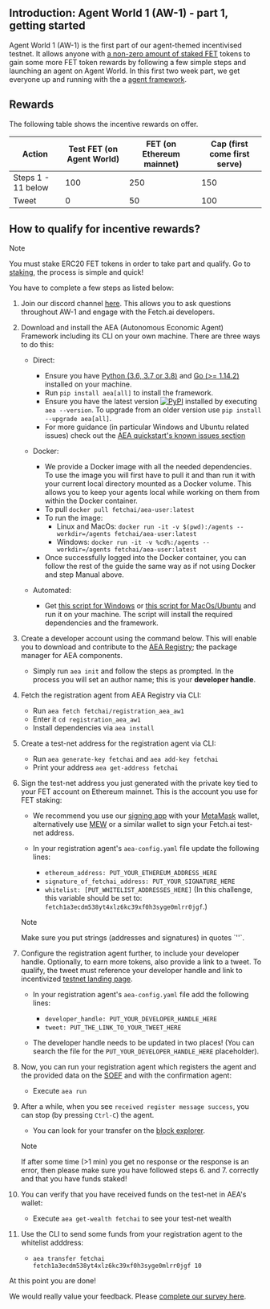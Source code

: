 
## Introduction: Agent World 1 (AW-1) - part 1, getting started

Agent World 1 (AW-1) is the first part of our agent-themed incentivised testnet. It allows anyone with <a href="https://fetch.ai/staking/" target="_blank">a non-zero amount of staked FET</a> tokens to gain some more FET token rewards by following a few simple steps and launching an agent on Agent World. In this first two week part, we get everyone up and running with the a <a href="../../aea">agent framework</a>.


## Rewards

The following table shows the incentive rewards on offer.

Action             | Test FET (on Agent World)  | FET (on Ethereum mainnet) | Cap (first come first serve)
------------------ | -------------------------- | ------------------------- | ----------------------------
Steps 1 - 11 below | 100                        | 250                       | 150
Tweet              | 0                          | 50                        | 100


## How to qualify for incentive rewards?

<div class="admonition note">
  <p class="admonition-title">Note</p>
  <p>You must stake ERC20 FET tokens in order to take part and qualify. Go to <a href="https://fetch.ai/staking/" target="_blank">staking</a>, the process is simple and quick!</p>
</div>

You have to complete a few steps as listed below:

1. Join our discord channel <a href="https://discord.gg/UDzpBFa" target="_blank">here</a>. This allows you to ask questions throughout AW-1 and engage with the Fetch.ai developers.

2. Download and install the AEA (Autonomous Economic Agent) Framework including its CLI on your own machine. There are three ways to do this:

	- Direct:

		- Ensure you have <a href="https://www.python.org/downloads/" target="_blank">Python (3.6, 3.7 or 3.8)</a>  and <a href="https://golang.org/dl/" target="_blank">Go (>= 1.14.2)</a> installed on your machine.
		- Run `pip install aea[all]` to install the framework.
		- Ensure you have the latest version <a href="https://img.shields.io/pypi/v/aea" target="_blank"><img alt="PyPI" src="https://img.shields.io/pypi/v/aea" /></a> installed by executing `aea --version`. To upgrade from an older version use `pip install --upgrade aea[all]`.
		- For more guidance (in particular Windows and Ubuntu related issues) check out the <a href="../../aea/quickstart/#known-issues">AEA quickstart's known issues section</a>

	- Docker:

		- We provide a Docker image with all the needed dependencies. To use the image you will first have to pull it and than run it with your current local directory mounted as a Docker volume. This allows you to keep your agents local while working on them from within the Docker container.
		- To pull `docker pull fetchai/aea-user:latest`
		- To run the image:
			- Linux and MacOs: `docker run -it -v $(pwd):/agents --workdir=/agents fetchai/aea-user:latest`
			- Windows: `docker run -it -v %cd%:/agents --workdir=/agents fetchai/aea-user:latest`
		- Once successfully logged into the Docker container, you can follow the rest of the guide the same way as if not using Docker and step Manual above.

	- Automated:

		- Get <a href="https://github.com/fetchai/agents-aea/tree/master/scripts/install.ps1" target="_blank">this script for Windows</a> or <a href="https://github.com/fetchai/agents-aea/tree/master/scripts/install.sh" target="_blank">this script for MacOs/Ubuntu</a> and run it on your machine. The script will install the required dependencies and the framework.

3. Create a developer account using the command below. This will enable you to download and contribute to the <a href="https://aea-registry.fetch.ai" target="_blank">AEA Registry</a>; the package manager for AEA components.

	- Simply run `aea init` and follow the steps as prompted. In the process you will set an author name; this is your **developer handle**.

4. Fetch the registration agent from AEA Registry via CLI:

	- Run `aea fetch fetchai/registration_aea_aw1`
	- Enter it `cd registration_aea_aw1`
	- Install dependencies via `aea install`

5. Create a test-net address for the registration agent via CLI:

	- Run `aea generate-key fetchai` and `aea add-key fetchai`
	- Print your address `aea get-address fetchai`

6. Sign the test-net address you just generated with the private key tied to your FET account on Ethereum mainnet. This is the account you use for FET staking:

	- We recommend you use our <a href=https://fetchai.github.io/web-ethereum-signer/ target="_blank">signing app</a> with your <a href="https://docs.metamask.io/guide/signing-data.html#a-brief-history" target="_blank">MetaMask</a> wallet, alternatively use <a href="https://www.myetherwallet.com/interface/sign-message" target="_blank">MEW</a> or a similar wallet to sign your Fetch.ai test-net address.
	- In your registration agent's `aea-config.yaml` file update the following lines:

		- `ethereum_address: PUT_YOUR_ETHEREUM_ADDRESS_HERE`
		- `signature_of_fetchai_address: PUT_YOUR_SIGNATURE_HERE`
		- `whitelist: [PUT_WHITELIST_ADDRESSES_HERE]` (In this challenge, this variable should be set to: `fetch1a3ecdm538yt4xlz6kc39xf0h3syge0mlrr0jgf`.)

	<div class="admonition note">
	  <p class="admonition-title">Note</p>
	  <p>Make sure you put strings (addresses and signatures) in quotes `''`.</p>
	</div>

7.  Configure the registration agent further, to include your developer handle. Optionally, to earn more tokens, also provide a link to a tweet. To qualify, the tweet must reference your developer handle and link to incentivized [testnet landing page](../).

	- In your registration agent's `aea-config.yaml` file add the following lines:

		- `developer_handle: PUT_YOUR_DEVELOPER_HANDLE_HERE`
		- `tweet: PUT_THE_LINK_TO_YOUR_TWEET_HERE`

	- The developer handle needs to be updated in two places!  (You can search the file for the `PUT_YOUR_DEVELOPER_HANDLE_HERE` placeholder).

8. Now, you can run your registration agent which registers the agent and the provided data on the <a href="../../aea/oef-ledger">SOEF</a> and with the confirmation agent:

	- Execute `aea run`

9. After a while, when you see `received register message success`, you can stop (by pressing `Ctrl-C`) the agent.

	- You can look for your transfer on the <a href="https://explore-agentworld.prod.fetch-ai.com" target="_blank">block explorer</a>.

	<div class="admonition note">
	  <p class="admonition-title">Note</p>
	  <p>If after some time (>1 min) you get no response or the response is an error, then please make sure you have followed steps 6. and 7. correctly and that you have funds staked!</p>
	</div>

10. You can verify that you have received funds on the test-net in AEA's wallet:

	- Execute `aea get-wealth fetchai` to see your test-net wealth

11. Use the CLI to send some funds from your registration agent to the whitelist adddress:

    - `aea transfer fetchai fetch1a3ecdm538yt4xlz6kc39xf0h3syge0mlrr0jgf 10`

At this point you are done!

We would really value your feedback. Please <a href="https://research.typeform.com/to/gFWEY0Sk" target="_blank">complete our survey here</a>.
